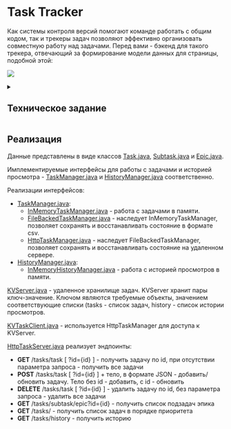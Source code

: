 # Task Tracker
Как системы контроля версий помогают команде работать с общим кодом, так и трекеры задач позволяют эффективно организовать совместную работу над задачами. Перед вами - бэкенд для такого трекера, отвечающий за формирование модели данных для страницы, подобной этой:

![](https://pictures.s3.yandex.net:443/resources/Untitled_25_1639469823.png)


<details>
  
  <summary><h2>Техническое задание</h2></summary>
  
  ## Типы задач

Простейшим кирпичиком такой системы является задача (англ. task). У задачи есть следующие свойства:

* Название
* Описание
* Уникальный id задачи
* Статус, отображающий прогресс задачи. Мы будем выделять следующие статусы:
1. NEW — задача только создана, но к её выполнению ещё не приступили.
2. IN_PROGRESS — над задачей ведётся работа.
3. DONE — задача выполнена.
* Длительность (в минутах)
* Дата начала
* Дата завершения

Иногда для выполнения какой-нибудь масштабной задачи её лучше разбить на подзадачи (англ. subtask). Большую задачу, которая делится на подзадачи, мы будем называть эпиком (англ. epic).
Таким образом, в нашей системе задачи могут быть трёх типов: обычные задачи, эпики и подзадачи. Для них должны выполняться следующие условия:

* Для каждой подзадачи известно, в рамках какого эпика она выполняется.
* Каждый эпик знает, какие подзадачи в него входят.
* Завершение всех подзадач эпика считается завершением эпика.

## Менеджер

Менеджер запускается на старте программы и управляет всеми задачами. В нём реализованы следующие функции:

1. Возможность хранить задачи всех типов.
2. Методы:
    1. Получение списка всех задач.
    2. Получение списка всех эпиков.
    3. Получение списка всех подзадач определённого эпика.
    4. Получение задачи любого типа id.
    5. Добавление новой задачи, эпика и подзадачи. Сам объект должен передаваться в качестве параметра.
    6. Обновление задачи любого типа по идентификатору. Новая версия объекта передаётся в виде параметра.
    7. Удаление ранее добавленных задач — всех и по идентификатору.
    8. История просмотров задач
    9. Список задач в порядке возрастания даты начала
3. Управление статусами осуществляется по следующему правилу:
    1. Менеджер сам не выбирает статус для задачи. Информация о нём приходит менеджеру вместе с информацией о самой задаче.
    2. Для эпиков:
        * если у эпика нет подзадач или все они имеют статус NEW, то статус должен быть NEW.
        * если все подзадачи имеют статус DONE, то и эпик считается завершённым — со статусом DONE.
        * во всех остальных случаях статус должен быть IN_PROGRESS.
  
</details>

## Реализация

Данные представлены в виде классов 
[Task.java](https://github.com/wezelbul/java-kanban/blob/main/src/main/java/tasks/Task.java), 
[Subtask.java](https://github.com/wezelbul/java-kanban/blob/main/src/main/java/tasks/Subtask.java) и 
[Epic.java](https://github.com/wezelbul/java-kanban/blob/main/src/main/java/tasks/Epic.java).

Имплементируемые интерфейсы для работы с задачами и историей просмотра - 
[TaskManager.java](https://github.com/wezelbul/java-kanban/blob/main/src/main/java/managers/tasks/TaskManager.java) 
и 
[HistoryManager.java](https://github.com/wezelbul/java-kanban/blob/main/src/main/java/managers/history/HistoryManager.java) 
соответственно.

Реализации интерфейсов:
* [TaskManager.java](https://github.com/wezelbul/java-kanban/blob/main/src/main/java/managers/tasks/TaskManager.java):
    * [InMemoryTaskManager.java](https://github.com/wezelbul/java-kanban/blob/main/src/main/java/managers/tasks/InMemoryTasksManager.java) - 
    работа с задачами в памяти.
    * [FileBackedTaskManager.java](https://github.com/wezelbul/java-kanban/blob/main/src/main/java/managers/tasks/FileBackedTasksManager.java) - 
    наследует InMemoryTaskManager, позволяет сохранять и восстанавливать состояние в формате csv.
    * [HttpTaskManager.java](https://github.com/wezelbul/java-kanban/blob/main/src/main/java/managers/tasks/HttpTaskManager.java) - 
    наследует FileBackedTaskManager, позволяет сохранять и восстанавливать состояние на удаленном сервере.
* [HistoryManager.java](https://github.com/wezelbul/java-kanban/blob/main/src/main/java/managers/history/HistoryManager.java):
    * [InMemoryHistoryManager.java](https://github.com/wezelbul/java-kanban/blob/main/src/main/java/managers/history/InMemoryHistoryManager.java) - 
    работа с историей просмотров в памяти.

[KVServer.java](https://github.com/wezelbul/java-kanban/blob/main/src/main/java/api/servers/KVServer.java) - 
удаленное хранилище задач. KVServer хранит пары ключ-значение. Ключом являются требуемые объекты, значением соответствующие списки (tasks - список задач, history - список истории просмотров.

[KVTaskClient.java](https://github.com/wezelbul/java-kanban/blob/main/src/main/java/api/clients/KVTaskClient.java) - 
используется HttpTaskManager для доступа к KVServer.


[HttpTaskServer.java](https://github.com/wezelbul/java-kanban/blob/main/src/main/java/api/servers/HttpTaskServer.java) реализует эндпоинты:

* **GET** /tasks/task [ ?id={id} ] - получить задачу по id, при отсутствии параметра запроса - получить все задачи
* **POST** /tasks/task [ ?id={id} ] + тело, в формате JSON - добавить/обновить задачу. Тело без id - добавить, с id - обновить
* **DELETE** /tasks/task [ ?id={id} ] - удалить задачу по id, без параметра запроса - удалить все задачи
* **GET** /tasks/subtask/epic?id={id} - получить список подзадач эпика
* **GET** /tasks/ - получить список задач в порядке приоритета
* **GET** /tasks/history - получить историю
